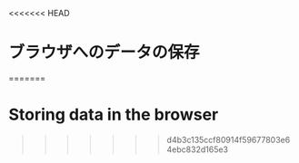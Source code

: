 
<<<<<<< HEAD
# ブラウザへのデータの保存
=======
# Storing data in the browser
>>>>>>> d4b3c135ccf80914f59677803e64ebc832d165e3
